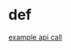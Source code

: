# def

[example api call](http://en.wiktionary.org/w/api.php?action=parse&format=xml&prop=text|revid|displaytitle&callback=?&page=obnubiler)
